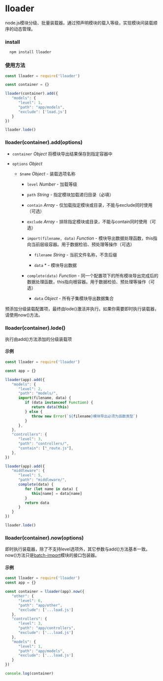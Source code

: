 # lloader

node.js模块分级、批量装载器。通过预声明模块的载入等级，实现模块间装载顺序的动态管理。

### install

      npm install lloader

### 使用方法

```js
const lloader = require('lloader')

const container = {}

lloader(container).add({
   "models": {
      "level": 1,
      "path": "app/models",
      "exclude": ['load.js']
   }
})

lloader.lode()
```

### lloader(container).add(options)

*  `container` *Object* 将模块导出结果保存到指定容器中

*  `options` *Object* 

      *  `$name` *Object* - 装载选项名称

         *  `level` *Number* - 加载等级

         *  `path` *String* - 指定模块加载递归目录（必填）

         *  `contain` *Array* - 仅加载指定模块或目录，不能与exclude同时使用（可选）

         *  `exclude` *Array* - 排除指定模块或目录，不能与contain同时使用（可选）

         *  `import(filename, data)` *Function* - 模块导出数据处理函数，this指向当前层级容器。用于数据检验、预处理等操作（可选）

               *  `filename` *String* - 当前文件名称，不含后缀

               *  `data` * - 模块导出数据

         *  `complete(data)` *Function* - 同一个配置项下的所有模块导出完成后的数据处理函数，this指向根容器。用于数据检验、预处理等操作（可选）

               *  `data` *Object* - 所有子集模块导出数据集合

预添加分级装载配置项，最终由lode()激活并执行。如果你需要即时执行装载器，请使用now()方法。

### lloader(container).lode()

执行由add()方法添加的分级装载项

#### 示例

```js
const lloader = require('lloader')

const app = {}

lloader(app).add({
   "models": {
      "level": 2,
      "path": "models/",
      import(filename, data) {
         if (data instanceof Function) {
            return data(this)
         } else {
            throw new Error(`${filename}模块导出必须为函数类型`)
         }
      },
   },
   "controllers": {
      "level": 3,
      "path": "controllers/",
      "contain": ["_route.js"],
   },
})

lloader(app).add({
   "middleware": {
      "level": 5,
      "path": "middleware/",
      complete(data) {
         for (let name in data) {
            this[name] = data[name]
         }
         return data
      }
   }
})

lloader.lode()
```

### lloader(container).now(options)

即时执行装载器，除了不支持level选项外，其它参数与add()方法基本一致。now()方法只是[batch-import](https://github.com/xiangle/batch-import)模块的接口包装器。

#### 示例

```js
const lloader = require('lloader')
const app = {}

const container = lloader(app).now({
   "other": {
      "level": 6,
      "path": "app/other",
      "exclude": ['...load.js']
   },
   "controllers": {
      "level": 3,
      "path": "app/controllers",
      "exclude": ['...load.js']
   },
   "models": {
      "level": 1,
      "path": "app/models",
      "exclude": ['...load.js']
   }
})

console.log(container)
```

